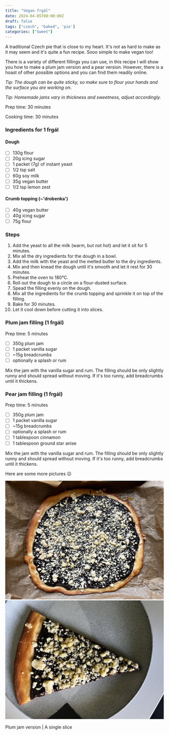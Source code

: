```yaml
---
title: "Vegan frgál"
date: 2024-04-05T00:00:00Z
draft: false
tags: ["czech", "baked", 'pie']
categories: ["Sweet"]
---
```


A traditional Czech pie that is close to my heart. It's not as hard to make as it may seem and it's quite a fun recipe. Sooo simple to make vegan too!

There is a variety of different fillings you can use, in this recipe I will show you how to make a plum jam version and a pear version. However, there is a hoast of other possible options and you can find them readily online. 

<i>Tip: The dough can be quite sticky, so make sure to flour your hands and the surface you are working on.</i>

<i>Tip: Homemade jams vary in thickness and sweetness, adjust accordingly.</i>

<div class="recipe" id="recipe">
Prep time: 30 minutes

Cooking time: 30 minutes

### Ingredients for 1 frgál
#### Dough
- [ ] 130g flour
- [ ] 20g icing sugar
- [ ] 1 packet (7g) of instant yeast
- [ ] 1/2 tsp salt
- [ ] 60g soy milk 
- [ ] 35g vegan butter
- [ ] 1/2 tsp lemon zest

#### Crumb topping (~'drobenka')
- [ ] 40g vegan butter
- [ ] 40g icing sugar
- [ ] 75g flour

### Steps
1. Add the yeast to all the milk (warm, but not hot) and let it sit for 5 minutes.
2. Mix all the dry ingredients for the dough in a bowl.
3. Add the milk with the yeast and the melted butter to the dry ingredients.
4. Mix and then knead the dough until it's smooth and let it rest for 30 minutes.
5. Preheat the oven to 180°C.
6. Roll out the dough to a circle on a flour-dusted surface.
7. Spead the filling evenly on the dough.
8. Mix all the ingredients for the crumb topping and sprinkle it on top of the filling.
9. Bake for 30 minutes.
10. Let it cool down before cutting it into slices.

</div>

<div class="recipe">
<h3 class="title">Plum jam filling (1 frgál)</h3>
Prep time: 5 minutes

- [ ] 350g plum jam
- [ ] 1 packet vanilla sugar
- [ ] ~15g breadcrumbs
- [ ] optionally a splash or rum

Mix the jam with the vanilla sugar and rum. The filling should be only slightly runny and should spread without moving. If it's too runny, add breadcrumbs until it thickens.

</div>

<div class="recipe">
<h3 class="title">Pear jam filling (1 frgál)</h3>
Prep time: 5 minutes

- [ ] 350g plum jam
- [ ] 1 packet vanilla sugar
- [ ] ~15g breadcrumbs
- [ ] optionally a splash or rum
- [ ] 1 tablespoon cinnamon
- [ ] 1 tablespoon ground star anise

Mix the jam with the vanilla sugar and rum. The filling should be only slightly runny and should spread without moving. If it's too runny, add breadcrumbs until it thickens.

</div>

Here are some more pictures 😉

<div class="image-split">

![](plum.jpeg)
![](slice.jpeg)

<span class="caption">Plum jam version | A single slice</span>
</div>
